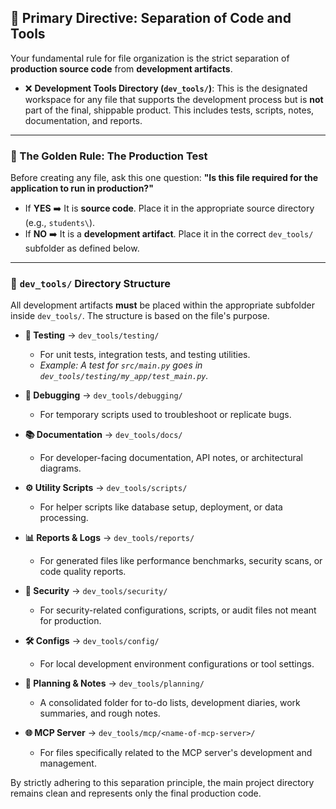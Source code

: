 ## 👑 Primary Directive: Separation of Code and Tools

Your fundamental rule for file organization is the strict separation of **production source code** from **development artifacts**.

* ❌ **Development Tools Directory (`dev_tools/`)**: This is the designated workspace for any file that supports the development process but is **not** part of the final, shippable product. This includes tests, scripts, notes, documentation, and reports.

---

### 🤔 The Golden Rule: The Production Test

Before creating any file, ask this one question: **"Is this file required for the application to run in production?"**

* If **YES** ➡️ It is **source code**. Place it in the appropriate source directory (e.g., `students\`).
* If **NO** ➡️ It is a **development artifact**. Place it in the correct `dev_tools/` subfolder as defined below.

---

### 📂 `dev_tools/` Directory Structure

All development artifacts **must** be placed within the appropriate subfolder inside `dev_tools/`. The structure is based on the file's purpose.

* **🧪 Testing** → `dev_tools/testing/`
    * For unit tests, integration tests, and testing utilities.
    * *Example: A test for `src/main.py` goes in `dev_tools/testing/my_app/test_main.py`.*

* **🐛 Debugging** → `dev_tools/debugging/`
    * For temporary scripts used to troubleshoot or replicate bugs.

* **📚 Documentation** → `dev_tools/docs/`
    * For developer-facing documentation, API notes, or architectural diagrams.

* **⚙️ Utility Scripts** → `dev_tools/scripts/`
    * For helper scripts like database setup, deployment, or data processing.

* **📊 Reports & Logs** → `dev_tools/reports/`
    * For generated files like performance benchmarks, security scans, or code quality reports.

* **🔐 Security** → `dev_tools/security/`
    * For security-related configurations, scripts, or audit files not meant for production.

* **🛠️ Configs** → `dev_tools/config/`
    * For local development environment configurations or tool settings.

* **📝 Planning & Notes** → `dev_tools/planning/`
    * A consolidated folder for to-do lists, development diaries, work summaries, and rough notes.

* **🌐 MCP Server** → `dev_tools/mcp/<name-of-mcp-server>/`
    * For files specifically related to the MCP server's development and management.

By strictly adhering to this separation principle, the main project directory remains clean and represents only the final production code.